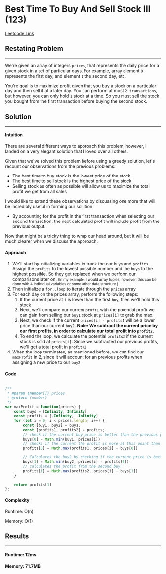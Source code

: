
# Best Time To Buy And Sell Stock III (123)
[Leetcode Link](https://leetcode.com/problems/best-time-to-buy-and-sell-stock-iii)

## Restating Problem
---------------------------------------------------------

We're given an array of integers `prices`, that represents the daily price for a given stock in a set of particular days. For example, array element `0` represents the first day, and element `1` the second day, etc.

You're goal is to maximize profit given that you buy a stock on a particular day and then sell it at a later day. You can perform at most `2 transactions`, but however, you can only hold `1` stock at a time. So you must sell the stock you bought from the first transaction before buying the second stock.


## Solution
------------

#### Intuition

There are several different ways to approach this problem, however, I landed on a very elegant solution that I loved over all others.

Given that we've solved this problem before using a greedy solution, let's recount our observations from the previous problems:

- The best time to buy stock is the lowest price of the stock.
- The best time to sell stock is the highest price of the stock
- Selling stock as often as possible will allow us to maximize the total profit we get from all sales

I would like to extend these observations by discussing one more that will be incredibly useful in forming our solution:

- By accounting for the profit in the first transaction when selecting our second transaction, the next calculated profit will include profit from the previous output.

Now that might be a tricky thing to wrap our head around, but it will be much clearer when we discuss the approach.
#### Approach


1. We'll start by initializing variables to track the our `buys` and `profits`. Assign the `profits` to the lowest possible number and the `buys` to the highest possible. So they get replaced when we perform our comparisons later on. <small>(In my example, I would array tuples, however, this can be done with 4 individual variables or some other data structure.)</small>
2. Then initialize a `for..loop` to iterate through the `prices` array
3. For each day on the prices array, perform the following steps:
	1. If the current price at `i` is lower than the first `buy`, then we'll hold this stock
	2. Next, we'll compare our current `proft1` with the potential profit we can gain from selling our `buy1` stock at `prices[i]` to grab the max.
	3. Next, we check if the current `prices[i] - profits1` will be a lower price than our current `buy2`. **Note: We subtract the current price by our first profits, in order to calculate our total profit into `profit2`.**
	4. To end the loop, we calculate the potential `profits2` if the current stock is sold at `prices[i]`. Since we subtracted our previous profits, we'll get a total profit in `profits2`
4. When the loop terminates, as mentioned before, we can find our `maxProfit` in 2, since it will account for an previous profits when assigning a new price to our `buy2`


#### Code

```js

/**
 * @param {number[]} prices
 * @return {number}
 */
var maxProfit = function(prices) {
    const buys = [Infinity, Infinity]
    const profits = [-Infinity, -Infinity]
    for (let i = 0; i < prices.length; i++) {
        const [buy1, buy2] = buys;
        const [profits1, profits2] = profits;
        // check if the current buy price is better than the previous price
        buys[0] = Math.min(buy1, prices[i])
        // checks if the current the profit is more at this point than the previous
        profits[0] = Math.max(profits1, prices[i] - buys[0])

        // Calculates the buy2 by checking if the current price is better after subtracting our first profits
        buys[1] = Math.min(buy2, prices[i] - profits[0])
        // calculates the profit from the second buy
        profits[1] = Math.max(profits2, prices[i] - buys[1])
    }

    return profits[1]
};

```

#### Complexity

Runtime:  O(n)

Memory: O(1)

## Results
----------

#### Runtime:  12ms

#### Memory:  71.7MB